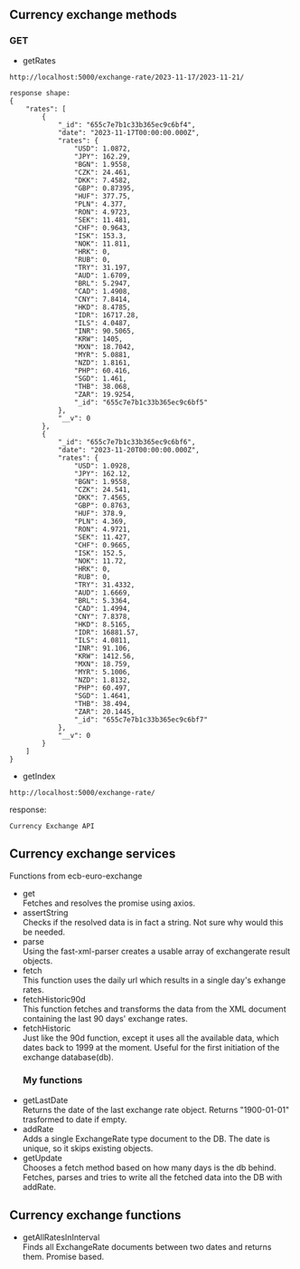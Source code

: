 ## Currency exchange methods

### GET

- getRates </br>

```
http://localhost:5000/exchange-rate/2023-11-17/2023-11-21/
```

```
response shape:
{
    "rates": [
        {
            "_id": "655c7e7b1c33b365ec9c6bf4",
            "date": "2023-11-17T00:00:00.000Z",
            "rates": {
                "USD": 1.0872,
                "JPY": 162.29,
                "BGN": 1.9558,
                "CZK": 24.461,
                "DKK": 7.4582,
                "GBP": 0.87395,
                "HUF": 377.75,
                "PLN": 4.377,
                "RON": 4.9723,
                "SEK": 11.481,
                "CHF": 0.9643,
                "ISK": 153.3,
                "NOK": 11.811,
                "HRK": 0,
                "RUB": 0,
                "TRY": 31.197,
                "AUD": 1.6709,
                "BRL": 5.2947,
                "CAD": 1.4908,
                "CNY": 7.8414,
                "HKD": 8.4785,
                "IDR": 16717.28,
                "ILS": 4.0487,
                "INR": 90.5065,
                "KRW": 1405,
                "MXN": 18.7042,
                "MYR": 5.0881,
                "NZD": 1.8161,
                "PHP": 60.416,
                "SGD": 1.461,
                "THB": 38.068,
                "ZAR": 19.9254,
                "_id": "655c7e7b1c33b365ec9c6bf5"
            },
            "__v": 0
        },
        {
            "_id": "655c7e7b1c33b365ec9c6bf6",
            "date": "2023-11-20T00:00:00.000Z",
            "rates": {
                "USD": 1.0928,
                "JPY": 162.12,
                "BGN": 1.9558,
                "CZK": 24.541,
                "DKK": 7.4565,
                "GBP": 0.8763,
                "HUF": 378.9,
                "PLN": 4.369,
                "RON": 4.9721,
                "SEK": 11.427,
                "CHF": 0.9665,
                "ISK": 152.5,
                "NOK": 11.72,
                "HRK": 0,
                "RUB": 0,
                "TRY": 31.4332,
                "AUD": 1.6669,
                "BRL": 5.3364,
                "CAD": 1.4994,
                "CNY": 7.8378,
                "HKD": 8.5165,
                "IDR": 16881.57,
                "ILS": 4.0811,
                "INR": 91.106,
                "KRW": 1412.56,
                "MXN": 18.759,
                "MYR": 5.1006,
                "NZD": 1.8132,
                "PHP": 60.497,
                "SGD": 1.4641,
                "THB": 38.494,
                "ZAR": 20.1445,
                "_id": "655c7e7b1c33b365ec9c6bf7"
            },
            "__v": 0
        }
    ]
}
```

- getIndex </br>

```
http://localhost:5000/exchange-rate/
```

response:

```
Currency Exchange API
```

## Currency exchange services

Functions from ecb-euro-exchange

- get<br />
  Fetches and resolves the promise using axios.
- assertString<br />
  Checks if the resolved data is in fact a string. Not sure why would this be needed.
- parse<br />
  Using the fast-xml-parser creates a usable array of exchangerate result objects.
- fetch<br />
  This function uses the daily url which results in a single day's exhange rates.
- fetchHistoric90d<br />
  This function fetches and transforms the data from the XML document containing the last 90 days' exchange rates.
- fetchHistoric<br />
  Just like the 90d function, except it uses all the available data, which dates back to 1999 at the moment. Useful for the first initiation of the exchange database(db).<br />
  ### My functions
- getLastDate<br />
  Returns the date of the last exchange rate object. Returns "1900-01-01" trasformed to date if empty.
- addRate<br />
  Adds a single ExchangeRate type document to the DB. The date is unique, so it skips existing objects.
- getUpdate<br />
  Chooses a fetch method based on how many days is the db behind. Fetches, parses and tries to write all the fetched data into the DB with addRate.

## Currency exchange functions

- getAllRatesInInterval<br />
  Finds all ExchangeRate documents between two dates and returns them. Promise based.
